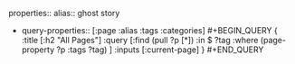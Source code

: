 properties::
alias:: ghost story

- query-properties:: [:page :alias :tags :categories]
  #+BEGIN_QUERY
  {
      :title [:h2 "All Pages"]
      :query [:find (pull ?p [*])
      :in $ ?tag
      :where
          (page-property ?p :tags ?tag)
      ]
      :inputs [:current-page]
  }
  #+END_QUERY
